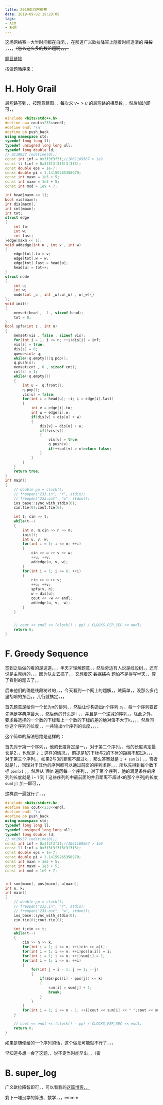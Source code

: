 ```yaml
---
title: 2019南京网络赛
date: 2019-09-02 19:20:09
tags:
- ACM
- 补题
---
```



这场网络赛一大半时间都在自闭，，在那道广义欧拉降幂上随着时间逐渐的 ~~降智~~ ，，，，~~（怎么这么多的数论题啊，，，~~

[题目链接](https://www.jisuanke.com/contest/3004?view=challenges)

按做题循序来：


<!-- more -->

# H. Holy Grail

最短路签到，，按题意建图，，每次求 $v->u$ 的最短路的相反数，，然后加边即可，，

```cpp
#include <bits/stdc++.h>
#define aaa cout<<233<<endl;
#define endl '\n'
#define pb push_back
using namespace std;
typedef long long ll;
typedef unsigned long long ull;
typedef long double ld;
// mt19937 rnd(time(0));
const int inf = 0x3f3f3f3f;//1061109567 > 1e9
const ll linf = 0x3f3f3f3f3f3f3f3f;
const double eps = 1e-7;
const double pi = 3.14159265358979;
const int maxn = 1e3 + 5;
const int maxm = 1e3 + 5;
const int mod = 1e9 + 7;

int head[maxm << 1];
bool vis[maxn];
int dis[maxn];
int cnt[maxn];
int tot;
struct edge
{
    int to;
    int w;
    int last;
}edge[maxm << 1];
void addedge(int u , int v , int w)
{
    edge[tot].to = v;
    edge[tot].w = w;
    edge[tot].last = head[u];
    head[u] = tot++;
}
struct node
{
    int u;
    int w;
    node(int _u , int _w):u(_u) , w(_w){}
};
void init()
{
    memset(head , -1 , sizeof head);
    tot = 0;
}
bool spfa(int s , int n)
{
    memset(vis , false , sizeof vis);
    for(int i = 1; i <= n; ++i)dis[i] = inf;
    vis[s] = true;
    dis[s] = 0;
    queue<int> q;
    while(!q.empty())q.pop();
    q.push(s);
    memset(cnt , 0 , sizeof cnt);
    cnt[s] = 1;
    while(!q.empty())
    {
        int u =  q.front();
        q.pop();
        vis[u] = false;
        for(int i = head[u]; ~i; i = edge[i].last)
        {
            int v = edge[i].to;
            int w = edge[i].w;
            if(dis[v] > dis[u] + w)
            {
                dis[v] = dis[u] + w;
                if(!vis[v])
                {
                    vis[v] = true;
                    q.push(v);
                    if(++cnt[v] > n)return false;
                }
            }
        }
    }
    return true;
}
int main()
{
    // double pp = clock();
    // freopen("233.in", "r", stdin);
    // freopen("233.out", "w", stdout);
    ios_base::sync_with_stdio(0);
    cin.tie(0);cout.tie(0);
  
    int t; cin >> t;
    while(t--)
    {
        int n, m;cin >> n >> m;
        init();
        int u, v, w;
        for(int i = 1; i <= m; ++i)
        {
            cin >> u >> v >> w;
            ++u; ++v;
            addedge(u, v, w);
        }
        for(int i = 1; i <= 6; ++i)
        {
            cin >> u >> v;
            ++u; ++v;
            spfa(v, n);
            w = dis[u];
            cout << -w << endl;
            addedge(u, v, -w);
        }
    }
    

    // cout << endl << (clock() - pp) / CLOCKS_PER_SEC << endl;
    return 0;
}
```

# F. Greedy Sequence

签到之后做的看的是这道，，，半天才理解题意，，然后旁边有人说是线段树，，还有说是主席树的，，，因为队友去搞了，，又想着这 ~~数据结构~~ 题怕不是得写半天，，算了看别的题去了，，

后来他们的确是线段树过的，，，今天看到一个网上的题解，，贼简单，，没那么多花里胡哨的东西，，几行就搞定，，，

首先题意是给你一个长为n的排列，，然后让你构造出n个序列 $s_i$ ，每一个序列要首先满足字典序最大，，然后他的开头是 i ，，并且是一个递减的序列。。除此之外，要求每选择的一个数的下标和上一个数的下标的差的绝对值不大于k，，，，然后问你这个序列的长度，，一共输出n个序列的长度，，，，

这个简单的解法思路是这样的：

首先对于第一个序列，，他的长度肯定是一，，对于第二个序列，，他的长度肯定最长是2，，也就是 ``2 1`` 这样的情况，，前提是1的下标与2的下标的距离不超过k，，，对于第三个序列，，如果2与3的距离不超过k，，那么答案就是 ``1 + sum[2]`` ，，否者就是1，，同理对于其他的序列都可以通过前面的序列求得，，，所以先得到每个数下标 ``pos[x]`` ，，然后从 1到n 遍历每一个序列，，对于第i个序列，他的满足条件的序列的长度就是 i - 1 到 1 这些序列的中最前面的并且距离不超过k的那个序列j的长度 ``sum[j]`` 加一即可，，

这样跑一遍就行了，，，

```cpp
#include <bits/stdc++.h>
#define aaa cout<<233<<endl;
#define endl '\n'
#define pb push_back
using namespace std;
typedef long long ll;
typedef unsigned long long ull;
typedef long double ld; 
// mt19937 rnd(time(0));
const int inf = 0x3f3f3f3f;//1061109567 > 1e9
const ll linf = 0x3f3f3f3f3f3f3f3f;
const double eps = 1e-7;
const double pi = 3.14159265358979;
const int maxn = 1e5 + 5;
const int maxm = 1e3 + 5;
const int mod = 1e9 + 7;


int sum[maxn], pos[maxn], a[maxn];
int n, k;
int main()
{
    // double pp = clock();
    // freopen("233.in", "r", stdin);
    // freopen("233.out", "w", stdout);
    ios_base::sync_with_stdio(0);
    cin.tie(0);cout.tie(0);

    int t;cin >> t;
    while(t--)
    {
        cin >> n >> k;
        for(int i = 1; i <= n; ++i)cin >> a[i];
        for(int i = 1; i <= n; ++i)pos[a[i]] = i;
        for(int i = 1; i <= n; ++i)sum[i] = 1;
        for(int i = 1; i <= n; ++i)
        {
            for(int j = i - 1; j >= 1; --j)
            {
                if(abs(pos[i] - pos[j]) <= k)
                {
                    sum[i] = sum[j] + 1;
                    break;
                }
            }
        }
        for(int i = 1; i <= n - 1; ++i)cout << sum[i] << " ";cout << sum[n] << endl;
    }

    // cout << endl << (clock() - pp) / CLOCKS_PER_SEC << endl;
    return 0;
}
```

如果是随便给的一个序列的话，这个做法可能就不行了，，，

早知道多想一会了这题，，说不定当时能早出，，（雾

# B. super_log

广义欧拉降智即可，，可以看我的[这篇博客，，](https://www.cnblogs.com/31415926535x/p/11448002.html)


剩下一堆没学的算法、数学，，，emmm